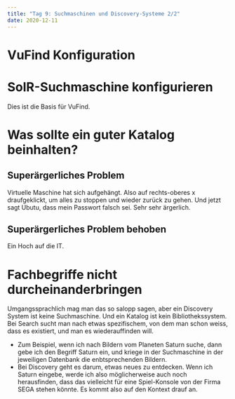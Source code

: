 ```yaml
---
title: "Tag 9: Suchmaschinen und Discovery-Systeme 2/2"
date: 2020-12-11
---
```


# VuFind Konfiguration

# SolR-Suchmaschine konfigurieren
Dies ist die Basis für VuFind. 

# Was sollte ein guter Katalog beinhalten?

## Superärgerliches Problem
Virtuelle Maschine hat sich aufgehängt. Also auf rechts-oberes x draufgeklickt, um alles zu stoppen und wieder zurück zu gehen. 
Und jetzt sagt Ubutu, dass mein Passwort falsch sei. Sehr sehr ärgerlich. 

## Superärgerliches Problem behoben
Ein Hoch auf die IT. 

# Fachbegriffe nicht durcheinanderbringen
Umgangssprachlich mag man das so salopp sagen, aber ein Discovery System ist keine Suchmaschine. Und ein Katalog ist kein Bibliothekssystem. 
Bei Search sucht man nach etwas spezifischem, von dem man schon weiss, dass es existiert, und man es wiederauffinden will. 
* Zum Beispiel, wenn ich nach Bildern vom Planeten Saturn suche, dann gebe ich den Begriff Saturn ein, und kriege in der Suchmaschine in der jeweiligen Datenbank die enbtsprechenden Bildern. 
* Bei Discovery geht es darum, etwas neues zu entdecken. Wenn ich Saturn eingebe, werde ich also möglicherweise auch noch herausfinden, dass das vielleicht für eine Spiel-Konsole von der Firma SEGA stehen könnte. Es kommt also auf den Kontext drauf an. 
